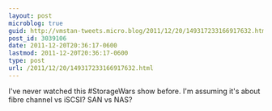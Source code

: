 ```yaml
---
layout: post
microblog: true
guid: http://vmstan-tweets.micro.blog/2011/12/20/149317233166917632.html
post_id: 3039106
date: 2011-12-20T20:36:17-0600
lastmod: 2011-12-20T20:36:17-0600
type: post
url: /2011/12/20/149317233166917632.html
---
```

I've never watched this #StorageWars show before. I'm assuming it's about fibre channel vs iSCSI? SAN vs NAS?
